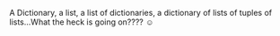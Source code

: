 A Dictionary, a list, a list of dictionaries, a dictionary of lists of tuples of lists...What the heck is going on???? :relaxed:




